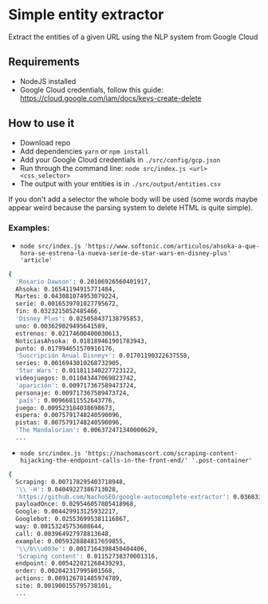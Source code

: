 # Simple entity extractor
Extract the entities of a given URL using the NLP system from Google Cloud

## Requirements
* NodeJS installed
* Google Cloud credentials, follow this guide: https://cloud.google.com/iam/docs/keys-create-delete

## How to use it
* Download repo
* Add dependencies `yarn` or `npm install`
* Add your Google Cloud credentials in `./src/config/gcp.json`
* Run through the command line: `node src/index.js <url> <css_selector>`
* The output with your entities is in `./src/output/entities.csv`

If you don't add a selector the whole body will be used (some words maybe appear weird because the parsing system to delete HTML is quite simple).

### Examples: 

* `node src/index.js 'https://www.softonic.com/articulos/ahsoka-a-que-hora-se-estrena-la-nueva-serie-de-star-wars-en-disney-plus' 'article'`
```sh
{
  'Rosario Dawson': 0.20106926560401917,
  Ahsoka: 0.16541194915771484,
  Martes: 0.043081074953079224,
  serie: 0.0016539701027795672,
  fin: 0.0323215052485466,
  'Disney Plus': 0.025058437138795853,
  uno: 0.003629029495641589,
  estrenos: 0.02174600400030613,
  NoticiasAhsoka: 0.018189461901783943,
  punto: 0.017994651570916176,
  'Suscripción Anual Disney+': 0.01701190322637558,
  series: 0.0016943010268732905,
  'Star Wars': 0.011811340227723122,
  videojuegos: 0.011043447069823742,
  'aparición': 0.009717367589473724,
  personaje: 0.009717367589473724,
  'país': 0.00966811552643776,
  juego: 0.009523184038698673,
  espera: 0.0075791748240590096,
  pistas: 0.0075791748240590096,
  'The Mandalorian': 0.006372471340000629,
  ...
```

* `node src/index.js 'https://nachomascort.com/scraping-content-hijacking-the-endpoint-calls-in-the-front-end/' '.post-container'`
```sh
{
  Scraping: 0.007178295403718948,
  '\\ -H': 0.04049227386713028,
  'https://github.com/NachoSEO/google-autocomplete-extractor': 0.036833275109529495,
  payloadOnce: 0.029546057805418968,
  Google: 0.004429913125932217,
  Googlebot: 0.025536995381116867,
  way: 0.00153245753608644,
  call: 0.003964927978813648,
  example: 0.0059328884817659855,
  '\\/b\\u003e': 0.0017164398450404406,
  'Scraping content': 0.01152738370001316,
  endpoint: 0.005422821268439293,
  order: 0.002042317995801568,
  actions: 0.009126781485974789,
  site: 0.001900155795738101,
  ...
```